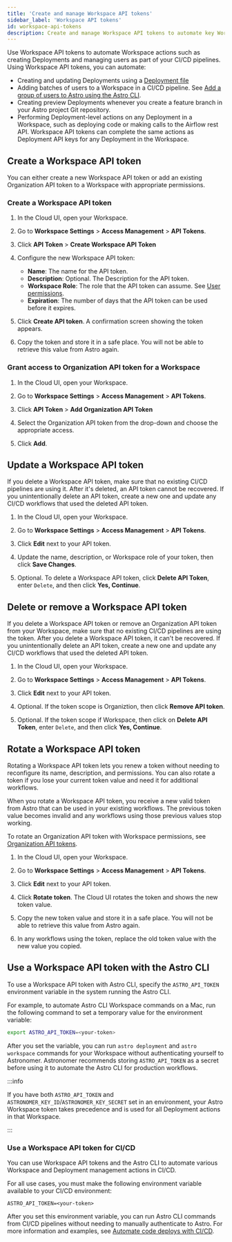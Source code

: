 ```yaml
---
title: 'Create and manage Workspace API tokens'
sidebar_label: 'Workspace API tokens'
id: workspace-api-tokens
description: Create and manage Workspace API tokens to automate key Workspace actions, like adding users and creating Deployments. 
---
```


Use Workspace API tokens to automate Workspace actions such as creating Deployments and managing users as part of your CI/CD pipelines. Using Workspace API tokens, you can automate:

- Creating and updating Deployments using a [Deployment file](manage-deployments-as-code.md)
- Adding batches of users to a Workspace in a CI/CD pipeline. See [Add a group of users to Astro using the Astro CLI](add-user.md#add-a-group-of-users-to-astro-using-the-astro-cli).
- Creating preview Deployments whenever you create a feature branch in your Astro project Git repository. 
- Performing Deployment-level actions on any Deployment in a Workspace, such as deploying code or making calls to the Airflow rest API. Workspace API tokens can complete the same actions as Deployment API keys for any Deployment in the Workspace. 

## Create a Workspace API token

You can either create a new Workspace API token or add an existing Organization API token to a Workspace with appropriate permissions. 

### Create a Workspace API token

1. In the Cloud UI, open your Workspace.
   
2. Go to **Workspace Settings** > **Access Management** > **API Tokens**.
   
3. Click **API Token** > **Create Workspace API Token**
   
4. Configure the new Workspace API token:

    - **Name**: The name for the API token.
    - **Description**: Optional. The Description for the API token.
    - **Workspace Role**: The role that the API token can assume. See [User permissions](user-permissions.md#workspace-roles).
    - **Expiration**: The number of days that the API token can be used before it expires.

5. Click **Create API token**. A confirmation screen showing the token appears.
   
6. Copy the token and store it in a safe place. You will not be able to retrieve this value from Astro again. 


### Grant access to Organization API token for a Workspace

1. In the Cloud UI, open your Workspace.
   
2. Go to **Workspace Settings** > **Access Management** > **API Tokens**.
   
3. Click **API Token** > **Add Organization API Token**
   
4. Select the Organization API token from the drop-down and choose the appropriate access.

5. Click **Add**.


## Update a Workspace API token

If you delete a Workspace API token, make sure that no existing CI/CD pipelines are using it. After it's deleted, an API token cannot be recovered. If you unintentionally delete an API token, create a new one and update any CI/CD workflows that used the deleted API token.

1. In the Cloud UI, open your Workspace.
   
2. Go to **Workspace Settings** > **Access Management** > **API Tokens**.

3. Click **Edit** next to your API token.

4. Update the name, description, or Workspace role of your token, then click **Save Changes**.
   
5. Optional. To delete a Workspace API token, click **Delete API Token**, enter `Delete`, and then click **Yes, Continue**.


## Delete or remove a Workspace API token

If you delete a Workspace API token or remove an Organization API token from your Workspace, make sure that no existing CI/CD pipelines are using the token. After you delete a Workspace API token, it can't be recovered. If you unintentionally delete an API token, create a new one and update any CI/CD workflows that used the deleted API token.


1. In the Cloud UI, open your Workspace.
   
2. Go to **Workspace Settings** > **Access Management** > **API Tokens**.

3. Click **Edit** next to your API token.

4. Optional. If the token scope is Organiztion, then click **Remove API token**.

5. Optional. If the token scope if Workspace, then click on **Delete API Token**, enter `Delete`, and then click **Yes, Continue**.

## Rotate a Workspace API token

Rotating a Workspace API token lets you renew a token without needing to reconfigure its name, description, and permissions. You can also rotate a token if you lose your current token value and need it for additional workflows. 

When you rotate a Workspace API token, you receive a new valid token from Astro that can be used in your existing workflows. The previous token value becomes invalid and any workflows using those previous values stop working. 

To rotate an Organization API token with Workspace permissions, see [Organization API tokens](organization-api-tokens.md).

1. In the Cloud UI, open your Workspace.
   
2. Go to **Workspace Settings** > **Access Management** > **API Tokens**.

3. Click **Edit** next to your API token.

4. Click **Rotate token**. The Cloud UI rotates the token and shows the new token value. 

5. Copy the new token value and store it in a safe place. You will not be able to retrieve this value from Astro again. 

6. In any workflows using the token, replace the old token value with the new value you copied. 

## Use a Workspace API token with the Astro CLI

To use a Workspace API token with Astro CLI, specify the `ASTRO_API_TOKEN` environment variable in the system running the Astro CLI.  

For example, to automate Astro CLI Workspace commands on a Mac, run the following command to set a temporary value for the environment variable:

```sh
export ASTRO_API_TOKEN=<your-token>
```

After you set the variable, you can run `astro deployment` and `astro workspace` commands for your Workspace without authenticating yourself to Astronomer. Astronomer recommends storing `ASTRO_API_TOKEN` as a secret before using it to automate the Astro CLI for production workflows.

:::info

If you have both `ASTRO_API_TOKEN` and `ASTRONOMER_KEY_ID`/`ASTRONOMER_KEY_SECRET` set in an environment, your Astro Workspace token takes precedence and is used for all Deployment actions in that Workspace. 

:::

### Use a Workspace API token for CI/CD

You can use Workspace API tokens and the Astro CLI to automate various Workspace and Deployment management actions in CI/CD. 

For all use cases, you must make the following environment variable available to your CI/CD environment:

```text
ASTRO_API_TOKEN=<your-token>
```

After you set this environment variable, you can run Astro CLI commands from CI/CD pipelines without needing to manually authenticate to Astro. For more information and examples, see [Automate code deploys with CI/CD](set-up-ci-cd.md).

